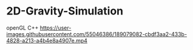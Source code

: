 # 2D-Gravity-Simulation
openGL C++
https://user-images.githubusercontent.com/55046386/189079082-cbdf3aa2-433b-4828-a213-a4b4e8a4907e.mp4

